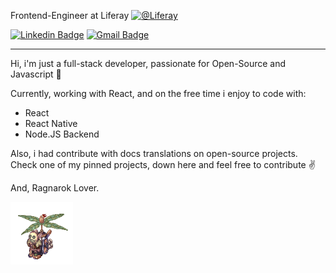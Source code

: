 Frontend-Engineer at Liferay <a href="https://github.com/liferay"><img title="Liferay" alt="@Liferay" src="https://www-cdn.liferay.com/o/osb-www-theme/images/favicon.ico" width="15" height="15"/></a>

[![Linkedin Badge](https://img.shields.io/badge/Keven%20Leone-6633cc?style=flat-square&logo=Linkedin&logoColor=white&color=30313f&link=https://www.linkedin.com/in/kevenleone/)](https://www.linkedin.com/in/kevenleone/) 
[![Gmail Badge](https://img.shields.io/badge/-keven.santos.sz@gmail.com-6633cc?style=flat-square&logo=Gmail&color=30313f&logoColor=white&link=mailto:keven.santos.sz@gmail.com)](mailto:keven.santos.sz@gmail.com)

<hr />

Hi, i'm just a full-stack developer, passionate for Open-Source and Javascript 💛

Currently, working with React, and on the free time i enjoy to code with:
* React
* React Native
* Node.JS Backend

Also, i had contribute with docs translations on open-source projects.
Check one of my pinned projects, down here and feel free to contribute ✌

And, Ragnarok Lover.

<img src="https://raw.githubusercontent.com/kevenleone/ragnarok-react-native/master/assets/images/1557.gif" width="100" height="100">


